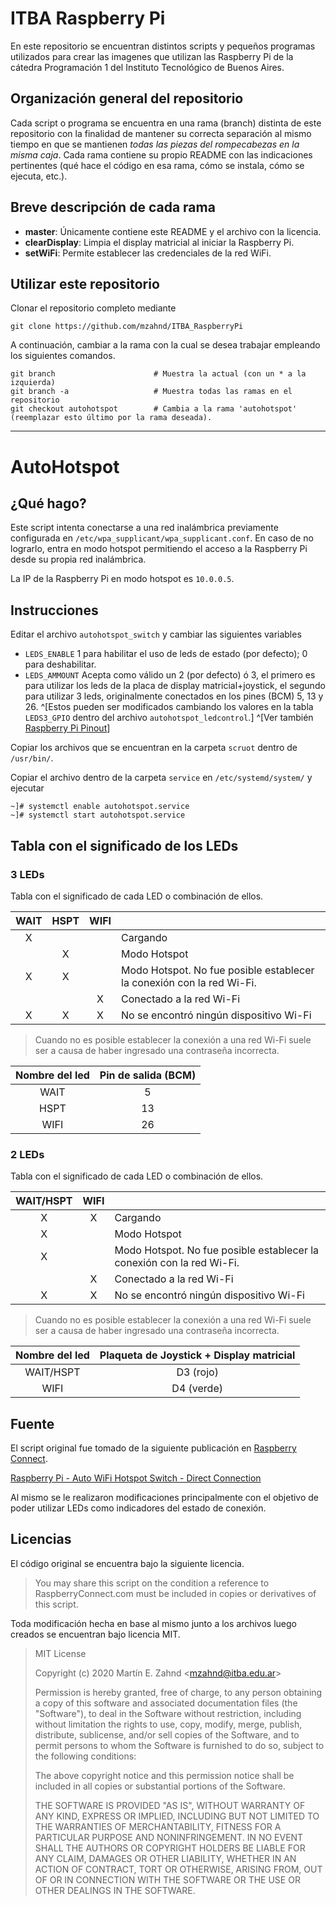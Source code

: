 # ITBA Raspberry Pi

En este repositorio se encuentran distintos scripts y pequeños programas utilizados para crear las imagenes que utilizan las Raspberry Pi de la cátedra Programación 1 del Instituto Tecnológico de Buenos Aires.

## Organización general del repositorio
Cada script o programa se encuentra en una rama (branch) distinta de este repositorio con la finalidad de mantener su correcta separación al mismo tiempo en que se mantienen _todas las piezas del rompecabezas en la misma caja_.
Cada rama contiene su propio README con las indicaciones pertinentes (qué hace el código en esa rama, cómo se instala, cómo se ejecuta, etc.).

## Breve descripción de cada rama
- **master**: Únicamente contiene este README y el archivo con la licencia.
- **clearDisplay**: Limpia el display matricial al iniciar la Raspberry Pi.
- **setWiFi**: Permite establecer las credenciales de la red WiFi.

## Utilizar este repositorio
Clonar el repositorio completo mediante
```
git clone https://github.com/mzahnd/ITBA_RaspberryPi
```

A continuación, cambiar a la rama con la cual se desea trabajar empleando los siguientes comandos.
```
git branch                      # Muestra la actual (con un * a la izquierda)
git branch -a                   # Muestra todas las ramas en el repositorio
git checkout autohotspot        # Cambia a la rama 'autohotspot' (reemplazar esto último por la rama deseada).
```

---

# AutoHotspot

## ¿Qué hago?
Este script intenta conectarse a una red inalámbrica previamente configurada en `/etc/wpa_supplicant/wpa_supplicant.conf`.
En caso de no lograrlo, entra en modo hotspot permitiendo el acceso a la Raspberry Pi desde su propia red inalámbrica.

La IP de la Raspberry Pi en modo hotspot es `10.0.0.5`.


## Instrucciones

Editar el archivo `autohotspot_switch` y cambiar las siguientes variables
- `LEDS_ENABLE` 1 para habilitar el uso de leds de estado (por defecto); 0 para deshabilitar.
- `LEDS_AMMOUNT` Acepta como válido un 2 (por defecto) ó 3, el primero es para utilizar los leds de la placa de display matricial+joystick, el segundo para utilizar 3 leds, originalmente conectados en los pines (BCM) 5, 13 y 26. ^[Estos pueden ser modificados cambiando los valores en la tabla `LEDS3_GPIO` dentro del archivo `autohotspot_ledcontrol`.] ^[Ver también [Raspberry Pi Pinout](https://pinout.xyz/)]

Copiar los archivos que se encuentran en la carpeta `scruot` dentro de `/usr/bin/`.

Copiar el archivo dentro de la carpeta `service` en `/etc/systemd/system/` y ejecutar
```console
~]# systemctl enable autohotspot.service
~]# systemctl start autohotspot.service
```

## Tabla con el significado de los LEDs

### 3 LEDs
Tabla con el significado de cada LED o combinación de ellos.

| WAIT | HSPT | WIFI | |
|:---:|:---:|:---:|:---|
| X |   |   | Cargando |
|   | X |   | Modo Hotspot |
| X | X |   | Modo Hotspot. No fue posible establecer la conexión con la red Wi-Fi. |
|   |   | X | Conectado a la red Wi-Fi |
| X | X | X | No se encontró ningún dispositivo Wi-Fi |

> Cuando no es posible establecer la conexión a una red Wi-Fi suele ser a causa de haber ingresado una contraseña incorrecta.

| Nombre del led | Pin de salida (BCM) |
| :---: | :---: |
| WAIT | 5 | 
| HSPT | 13 |
| WIFI | 26 |

### 2 LEDs
Tabla con el significado de cada LED o combinación de ellos.

| WAIT/HSPT | WIFI | |
|:---:|:---:|:---|
| X | X | Cargando |
| X |   | Modo Hotspot |
| X |   | Modo Hotspot. No fue posible establecer la conexión con la red Wi-Fi. |
|   | X | Conectado a la red Wi-Fi |
| X | X | No se encontró ningún dispositivo Wi-Fi |

> Cuando no es posible establecer la conexión a una red Wi-Fi suele ser a causa de haber ingresado una contraseña incorrecta.

| Nombre del led | Plaqueta de Joystick + Display matricial |
| :---: | :---: |
| WAIT/HSPT | D3 (rojo) | 
| WIFI | D4 (verde) |

## Fuente
El script original fue tomado de la siguiente publicación en [Raspberry Connect](https://www.raspberryconnect.com/). 

[Raspberry Pi - Auto WiFi Hotspot Switch - Direct Connection](https://www.raspberryconnect.com/projects/65-raspberrypi-hotspot-accesspoints/158-raspberry-pi-auto-wifi-hotspot-switch-direct-connection)

Al mismo se le realizaron modificaciones principalmente con el objetivo de poder utilizar LEDs como indicadores del estado de conexión.

## Licencias
El código original se encuentra bajo la siguiente licencia.
> You may share this script on the condition a reference to RaspberryConnect.com must be included in copies or derivatives of this script. 

Toda modificación hecha en base al mismo junto a los archivos luego creados se encuentran bajo licencia MIT.

> MIT License
> 
> Copyright (c) 2020 Martín E. Zahnd \<mzahnd@itba.edu.ar>
> 
> Permission is hereby granted, free of charge, to any person obtaining a copy of this software and associated documentation files (the "Software"), to deal in the Software without restriction, including without limitation the rights to use, copy, modify, merge, publish, distribute, sublicense, and/or sell copies of the Software, and to permit persons to whom the Software is furnished to do so, subject to the following conditions:
> 
> The above copyright notice and this permission notice shall be included in all copies or substantial portions of the Software.
> 
> THE SOFTWARE IS PROVIDED "AS IS", WITHOUT WARRANTY OF ANY KIND, EXPRESS OR IMPLIED, INCLUDING BUT NOT LIMITED TO THE WARRANTIES OF MERCHANTABILITY, FITNESS FOR A PARTICULAR PURPOSE AND NONINFRINGEMENT. IN NO EVENT SHALL THE AUTHORS OR COPYRIGHT HOLDERS BE LIABLE FOR ANY CLAIM, DAMAGES OR OTHER LIABILITY, WHETHER IN AN ACTION OF CONTRACT, TORT OR OTHERWISE, ARISING FROM, OUT OF OR IN CONNECTION WITH THE SOFTWARE OR THE USE OR OTHER DEALINGS IN THE SOFTWARE.
